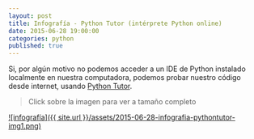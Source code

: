 ```yaml
---
layout: post
title: Infografía - Python Tutor (intérprete Python online)
date: 2015-06-28 19:00:00
categories: python
published: true
---
```


Si, por algún motivo no podemos acceder a un IDE de Python instalado localmente en nuestra computadora, podemos probar nuestro código desde internet, usando [Python Tutor](http://www.pythontutor.com).

> Click sobre la imagen para ver a tamaño completo

[![infografía]({{ site.url }}/assets/2015-06-28-infografia-pythontutor-img1.png)](/assets/2015-06-28-infografia-pythontutor-img1.png)

